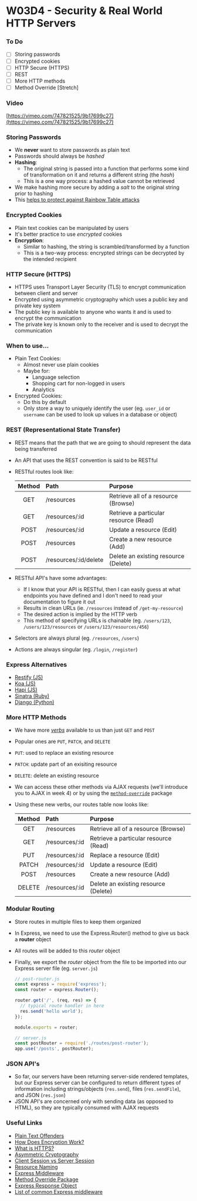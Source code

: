 # W03D4 - Security & Real World HTTP Servers

### To Do

- [ ] Storing passwords
- [ ] Encrypted cookies
- [ ] HTTP Secure (HTTPS)
- [ ] REST
- [ ] More HTTP methods
- [ ] Method Override [Stretch]

### Video

[https://vimeo.com/747821525/9b17699c27](https://vimeo.com/747821525/9b17699c27)

### Storing Passwords

- We **never** want to store passwords as plain text
- Passwords should always be _hashed_
- **Hashing**:
  - The original string is passed into a function that performs some kind of transformation on it and returns a different string (the _hash_)
  - This is a one way process: a hashed value cannot be retrieved
- We make hashing more secure by adding a _salt_ to the original string prior to hashing
- This [helps to protect against Rainbow Table attacks](https://stackoverflow.com/questions/420843/how-does-password-salt-help-against-a-rainbow-table-attack)

### Encrypted Cookies

- Plain text cookies can be manipulated by users
- It's better practice to use _encrypted_ cookies
- **Encryption**:
  - Similar to hashing, the string is scrambled/transformed by a function
  - This is a two-way process: encrypted strings can be decrypted by the intended recipient

### HTTP Secure (HTTPS)

- HTTPS uses Transport Layer Security (TLS) to encrypt communication between client and server
- Encrypted using asymmetric cryptography which uses a public key and private key system
- The public key is available to anyone who wants it and is used to encrypt the communication
- The private key is known only to the receiver and is used to decrypt the communication

### When to use...

- Plain Text Cookies:
  - Almost never use plain cookies
  - Maybe for:
    - Language selection
    - Shopping cart for non-logged in users
    - Analytics
- Encrypted Cookies:
  - Do this by default
  - Only store a way to uniquely identify the user (eg. `user_id` or `username` can be used to look up values in a database or object)

### REST (Representational State Transfer)

- REST means that the path that we are going to should represent the data being transferred
- An API that uses the REST convention is said to be RESTful
- RESTful routes look like:

  | **Method** | **Path**              | **Purpose**                           |
  | :--------: | :-------------------- | :------------------------------------ |
  |    GET     | /resources            | Retrieve all of a resource (Browse)   |
  |    GET     | /resources/:id        | Retrieve a particular resource (Read) |
  |    POST    | /resources/:id        | Update a resource (Edit)              |
  |    POST    | /resources            | Create a new resource (Add)           |
  |    POST    | /resources/:id/delete | Delete an existing resource (Delete)  |

- RESTful API's have some advantages:

  - If I know that your API is RESTful, then I can easily guess at what endpoints you have defined and I don't need to read your documentation to figure it out
  - Results in clean URLs (ie. `/resources` instead of `/get-my-resource`)
  - The desired action is implied by the HTTP verb
  - This method of specifying URLs is chainable (eg. `/users/123`, `/users/123/resources` or `/users/123/resources/456`)

- Selectors are always plural (eg. `/resources`, `/users`)
- Actions are always singular (eg. `/login`, `/register`)

### Express Alternatives

- [Restify (JS)](http://restify.com/)
- [Koa (JS)](https://koajs.com/)
- [Hapi (JS)](https://hapi.dev/api/?v=19.0.5)
- [Sinatra (Ruby)](http://sinatrarb.com/documentation.html)
- [Django (Python)](https://www.djangoproject.com/)

### More HTTP Methods

- We have more [_verbs_](https://developer.mozilla.org/en-US/docs/Web/HTTP/Methods) available to us than just `GET` and `POST`
- Popular ones are `PUT`, `PATCH`, and `DELETE`
- `PUT`: used to replace an existing resource
- `PATCH`: update part of an exisiting resource
- `DELETE`: delete an existing resource
- We can access these other methods via AJAX requests (we'll introduce you to AJAX in week 4) or by using the [`method-override`](https://www.npmjs.com/package/method-override) package
- Using these new verbs, our routes table now looks like:

  | **Method** | **Path**       | **Purpose**                           |
  | :--------: | :------------- | :------------------------------------ |
  |    GET     | /resources     | Retrieve all of a resource (Browse)   |
  |    GET     | /resources/:id | Retrieve a particular resource (Read) |
  |    PUT     | /resources/:id | Replace a resource (Edit)             |
  |   PATCH    | /resources/:id | Update a resource (Edit)              |
  |    POST    | /resources     | Create a new resource (Add)           |
  |   DELETE   | /resources/:id | Delete an existing resource (Delete)  |

### Modular Routing

- Store routes in multiple files to keep them organized
- In Express, we need to use the Express.Router() method to give us back a **router** object
- All routes will be added to this _router_ object
- Finally, we export the _router_ object from the file to be imported into our Express server file (eg. `server.js`)

  ```js
  // post-router.js
  const express = require('express');
  const router = express.Router();

  router.get('/', (req, res) => {
    // typical route handler in here
    res.send('hello world');
  });

  module.exports = router;

  // server.js
  const postRouter = require('./routes/post-router');
  app.use('/posts', postRouter);
  ```

### JSON API's

- So far, our servers have been returning server-side rendered templates, but our Express server can be configured to return different types of information including strings/objects (`res.send`), files (`res.sendFile`), and JSON (`res.json`)
- JSON API's are concerned only with sending data (as opposed to HTML), so they are typically consumed with AJAX requests

### Useful Links

- [Plain Text Offenders](https://github.com/plaintextoffenders/plaintextoffenders/blob/master/offenders.csv)
- [How Does Encryption Work?](https://medium.com/searchencrypt/what-is-encryption-how-does-it-work-e8f20e340537)
- [What is HTTPS?](https://www.cloudflare.com/learning/ssl/what-is-https/)
- [Asymmetric Cryptography](https://searchsecurity.techtarget.com/definition/asymmetric-cryptography)
- [Client Session vs Server Session](http://www.rodsonluo.com/client-session-vs-server-session)
- [Resource Naming](https://restfulapi.net/resource-naming/)
- [Express Middleware](https://expressjs.com/en/guide/using-middleware.html)
- [Method Override Package](https://www.npmjs.com/package/method-override)
- [Express Response Object](http://expressjs.com/en/api.html#res)
- [List of common Express middleware](https://expressjs.com/en/resources/middleware.html)
